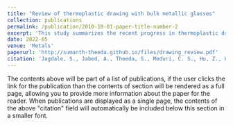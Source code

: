 ```yaml
---
title: "Review of thermoplastic drawing with bulk metallic glasses"
collection: publications
permalink: /publication/2010-10-01-paper-title-number-2
excerpt: 'This study summarizes the recent progress in thermoplastic drawing of bulk metallic glasses. The integration of drawing with templated embossing enables the fabrication of arrays of high-aspect-ratio nanostructures whereas the earlier drawing methodologies are limited to a single fiber. The two-step drawing can produce metallic glass structures such as, vertically aligned nanowires on substrates, nanoscale tensile specimens, hollow microneedles, helical shafts, and micro-yarns, which are challenging to fabricate with other thermoplastic forming operations. These geometries will open new applications for bulk metallic glasses in the areas of sensors, optical absorption, transdermal drug-delivery, and high-throughput characterization of size-effects. In this article, we review the emergence of template-based thermoplastic drawing in bulk metallic glasses. The review focuses on the development of experimental set-up, the quantitative description of drawing process, and the versatility of drawing methodology.'
date: 2022-05
venue: 'Metals'
paperurl: 'http://sumanth-theeda.github.io/files/drawing_review.pdf'
citation: 'Jagdale, S., Jabed, A., Theeda, S., Meduri, C. S., Hu, Z., Hasan, M., & Kumar, G. (2022). Review of thermoplastic drawing with bulk metallic glasses. Metals, 12(3), 518.'
---
```


The contents above will be part of a list of publications, if the user clicks the link for the publication than the contents of section will be rendered as a full page, allowing you to provide more information about the paper for the reader. When publications are displayed as a single page, the contents of the above "citation" field will automatically be included below this section in a smaller font.
